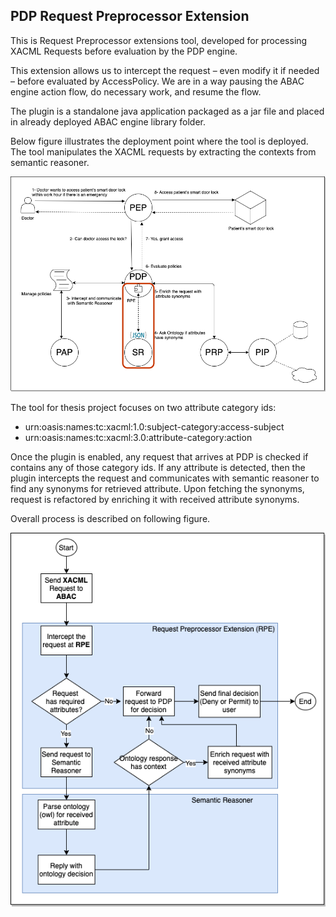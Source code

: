 ## PDP Request Preprocessor Extension
This is Request Preprocessor extensions tool, developed for processing XACML Requests before evaluation by the PDP engine. 

This extension allows us to intercept the request – even modify it if needed – before evaluated by AccessPolicy. We are in a way pausing the ABAC engine action flow, do necessary work, and resume the flow.

The plugin is a standalone java application packaged as a jar file and placed in already deployed ABAC engine library folder.

Below figure illustrates the deployment point where the tool is deployed. The tool manipulates the XACML requests by extracting the contexts from semantic reasoner. 

![image info](SABAC-XACML-Architecture.png)

The  tool  for  thesis  project  focuses  on  two  attribute  category  ids:   
* urn:oasis:names:tc:xacml:1.0:subject-category:access-subject   
* urn:oasis:names:tc:xacml:3.0:attribute-category:action

Once the plugin is enabled, any request that arrives at PDP is checked if contains any of those category ids. If any attribute is detected, then the plugin intercepts the request and communicates with semantic reasoner to find any synonyms for retrieved attribute. Upon fetching the synonyms, request is refactored by enriching it with received attribute synonyms.

Overall process is described on following figure. 

![image info](SABAC-Flowchart.png)
